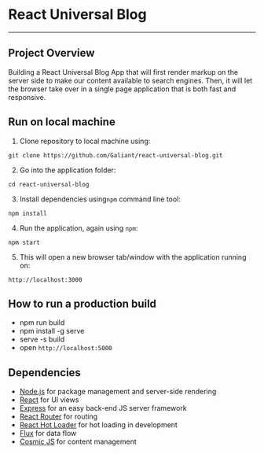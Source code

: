 # React Universal Blog

---

## Project Overview

Building a React Universal Blog App that will first render markup on the server side to make our content available to search engines. Then, it will let the browser take over in a single page application that is both fast and responsive.

## Run on local machine

1.  Clone repository to local machine using:

```
git clone https://github.com/Galiant/react-universal-blog.git
```

2.  Go into the application folder:

```
cd react-universal-blog
```

3.  Install dependencies using`npm` command line tool:

```
npm install
```

4.  Run the application, again using `npm`:

```
npm start
```

5. This will open a new browser tab/window with the application running on:

```
http://localhost:3000
```

## How to run a production build

- npm run build
- npm install -g serve
- serve -s build
- open `http://localhost:5000`

## Dependencies

- [Node.js](https://nodejs.org/) for package management and server-side rendering
- [React](https://reactjs.org/) for UI views
- [Express](http://expressjs.com/) for an easy back-end JS server framework
- [React Router](https://github.com/ReactTraining/react-router) for routing
- [React Hot Loader](https://github.com/gaearon/react-hot-loader) for hot loading in development
- [Flux](https://facebook.github.io/flux/) for data flow
- [Cosmic JS](https://cosmicjs.com/) for content management
